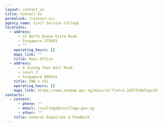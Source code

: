 ```yaml
---
layout: contact_us
title: Contact Us
permalink: /contact-us/
agency_name: Civil Service College
locations:
  - address:
      - 31 North Buona Vista Road
      - Singapore 275983
      - ""
    operating_hours: []
    maps_link: ""
    title: Main Office
  - address:
      - 9 Jurong Town Hall Road
      - Level 3
      - Singapore 609431
    title: INN x CSC
    operating_hours: []
    maps_link: https://www.onemap.gov.sg/main/v2/?lat=1.3287218&lng=103.7419323
contacts:
  - content:
      - phone: ""
      - email: cscollege@cscollege.gov.sg
      - other: ""
    title: General Enquiries & Feedback
---
```

